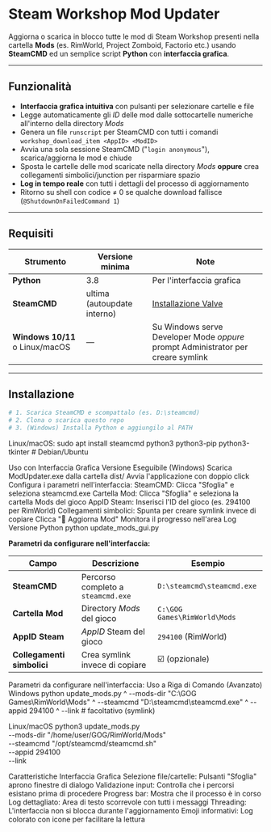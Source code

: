 ﻿# Steam Workshop Mod Updater

Aggiorna o scarica in blocco tutte le mod di Steam Workshop presenti nella cartella **Mods** (es. RimWorld, Project Zomboid, Factorio etc.) usando **SteamCMD** ed un semplice script **Python** con **interfaccia grafica**.

---

## Funzionalità

* **Interfaccia grafica intuitiva** con pulsanti per selezionare cartelle e file
* Legge automaticamente gli *ID* delle mod dalle sottocartelle numeriche all'interno della directory *Mods*
* Genera un file `runscript` per SteamCMD con tutti i comandi `workshop_download_item <AppID> <ModID>`
* Avvia una sola sessione SteamCMD ("`login anonymous`"), scarica/aggiorna le mod e chiude
* Sposta le cartelle delle mod scaricate nella directory *Mods* **oppure** crea collegamenti simbolici/junction per risparmiare spazio
* **Log in tempo reale** con tutti i dettagli del processo di aggiornamento
* Ritorno su shell con codice ≠ 0 se qualche download fallisce (`@ShutdownOnFailedCommand 1`)

---

## Requisiti

| Strumento | Versione minima | Note |
|-----------|-----------------|------|
| **Python** | 3.8 | Per l'interfaccia grafica |
| **SteamCMD** | ultima (autoupdate interno) | [Installazione Valve](https://developer.valvesoftware.com/wiki/SteamCMD) |
| **Windows 10/11** o Linux/macOS | — | Su Windows serve Developer Mode *oppure* prompt Administrator per creare symlink |

---

## Installazione

```powershell
# 1. Scarica SteamCMD e scompattalo (es. D:\steamcmd)
# 2. Clona o scarica questo repo
# 3. (Windows) Installa Python e aggiungilo al PATH
```
Linux/macOS:
sudo apt install steamcmd python3 python3-pip python3-tkinter   # Debian/Ubuntu


Uso con Interfaccia Grafica
Versione Eseguibile (Windows)
Scarica ModUpdater.exe dalla cartella dist/
Avvia l'applicazione con doppio click
Configura i parametri nell'interfaccia:
SteamCMD: Clicca "Sfoglia" e seleziona steamcmd.exe
Cartella Mod: Clicca "Sfoglia" e seleziona la cartella Mods del gioco
AppID Steam: Inserisci l'ID del gioco (es. 294100 per RimWorld)
Collegamenti simbolici: Spunta per creare symlink invece di copiare
Clicca "🔄 Aggiorna Mod"
Monitora il progresso nell'area Log
Versione Python
python update_mods_gui.py

**Parametri da configurare nell'interfaccia:**

| Campo | Descrizione | Esempio |
|-------|-------------|---------|
| **SteamCMD** | Percorso completo a `steamcmd.exe` | `D:\steamcmd\steamcmd.exe` |
| **Cartella Mod** | Directory *Mods* del gioco | `C:\GOG Games\RimWorld\Mods` |
| **AppID Steam** | *AppID* Steam del gioco | `294100` (RimWorld) |
| **Collegamenti simbolici** | Crea symlink invece di copiare | ☑️ (opzionale) |



Parametri da configurare nell'interfaccia:
Uso a Riga di Comando (Avanzato)
Windows
python update_mods.py ^
  --mods-dir "C:\GOG Games\RimWorld\Mods" ^
  --steamcmd  "D:\steamcmd\steamcmd.exe" ^
  --appid 294100 ^
  --link            # facoltativo (symlink)

Linux/macOS
python3 update_mods.py \
  --mods-dir "/home/user/GOG/RimWorld/Mods" \
  --steamcmd  "/opt/steamcmd/steamcmd.sh" \
  --appid 294100 \
  --link

Caratteristiche Interfaccia Grafica
Selezione file/cartelle: Pulsanti "Sfoglia" aprono finestre di dialogo
Validazione input: Controlla che i percorsi esistano prima di procedere
Progress bar: Mostra che il processo è in corso
Log dettagliato: Area di testo scorrevole con tutti i messaggi
Threading: L'interfaccia non si blocca durante l'aggiornamento
Emoji informativi: Log colorato con icone per facilitare la lettura
